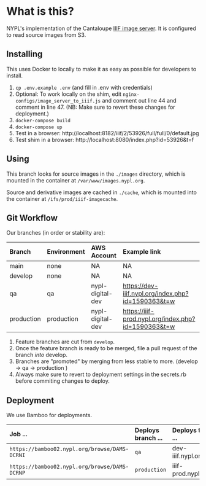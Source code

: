 # What is this?

NYPL's implementation of the Cantaloupe [IIIF image server](https://medusa-project.github.io/cantaloupe/).
It is configured to read source images from S3.

## Installing

This uses Docker to locally to make it as easy as possible for developers to install.

1.  `cp .env.example .env` (and fill in .env with credentials)
2.  Optional: To work locally on the shim, edit `nginx-configs/image_server_to_iiif.js` and comment out line 44 and comment in line 47. (NB: Make sure to revert these changes for deployment.)
3.  `docker-compose build`
4.  `docker-compose up`
4.  Test in a browser: http://localhost:8182/iiif/2/53926/full/full/0/default.jpg
5.  Test shim in a browser: http://localhost:8080/index.php?id=53926&t=f

## Using

This branch looks for source images in the `./images` directory, which is mounted in the container at `/var/www/images.nypl.org`.

Source and derivative images are cached in `./cache`, which is mounted into the container at `/ifs/prod/iiif-imagecache`.

## Git Workflow

Our branches (in order or stability are):

| Branch     | Environment | AWS Account      | Example link                                         |  
|:-----------|:------------|:-----------------|:-----------------------------------------------------|
| main       | none        | NA               | NA                                                   |
| develop    | none        | NA               | NA                                                   |
| qa         | qa          | nypl-digital-dev | https://dev-iiif.nypl.org/index.php?id=1590363&t=w   |
| production | production  | nypl-digital-dev | https://iiif-prod.nypl.org/index.php?id=1590363&t=w  |

1. Feature branches are cut from `develop`.
2. Once the feature branch is ready to be merged, file a pull request of the branch _into_ develop.
3. Branches are "promoted" by merging from less stable to more. (develop -> qa -> production )
4. Always make sure to revert to deployment settings in the secrets.rb before commiting changes to deploy. 

## Deployment

We use Bamboo for deployments. 

| Job ...                                             | Deploys branch ... | Deploys to ...     |
|:----------------------------------------------------|:-------------------|:-------------------|
| `https://bamboo02.nypl.org/browse/DAMS-DCRNI`       | `qa`               | dev-iiif.nypl.org  |
| `https://bamboo02.nypl.org/browse/DAMS-DCRNP`       | `production`       | iiif-prod.nypl.org |
